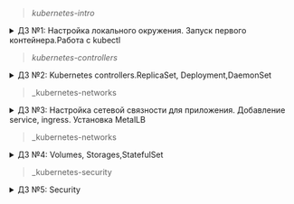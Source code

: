 > _kubernetes-intro_
<details>
  <summary>ДЗ №1: Настройка локального окружения. Запуск первого контейнера.Работа с kubectl</summary>
### Задание 1
Разберитесь почему все pod в namespace kube-system восстановились после удаления. Укажите причину в описании PR

`core-dns`- контроллер ReplicaSet создает новый pod при его отсутствии.

`kube-proxy` - контроллер DaemonSet создает новый pod при его отсутствии 

`etcd-minikube`,`kube-controller-manager-minikube``kube-apiserver`,`kube-scheduler-minikube`- управляются Node/minikube.

### Задание 2
- создан Dockerfile для nginx
- создан манифест web-pod.yaml

### Задание 3 (Задание со *)
- создан манифест frontend-pod-healthy.yaml в котором добавлены необходимые переменные
</details>

> _kubernetes-controllers_
<details>
  <summary>ДЗ №2: Kubernetes controllers.ReplicaSet, Deployment,DaemonSet</summary>
### Задание 1
- применен манифест replicaset для frontend, отсутствовал раздел selector, манифест дополнен
### Задание 2
- изменен образ приложения в манифесте.
- приминен обновленный манифест.
- Вопрос: почему поды не пересоздались? Ответ: потому что replicaset следит только за количеством запущенных подов.
### Задание 3
- создан и применен манифест для replicaset и deployments микросервиса paymentService
### Задание 4 (Задание со *)
- созданы два манифеста blue-green и Reverse Rolling Update
### Задание 5
- создан манифест deployment для frontend с пробами
### Задача 6 (Задание со **)
- создан манифест DaemonSet для node-exporter, доплнен условием для развертывания на master нодах
</details>

> _kubernetes-networks
<details>
  <summary> ДЗ №3: Настройка сетевой связности для приложения. Добавление service, ingress. Установка MetalLB</summary>
### Задание №1
- настроен и применен web-pod.yaml
- вопрос: Почему следующая конфигурация валидна, но не имеет смысла?
~~~yaml
livenessProbe:
  exec:
    command:
      - 'sh'
      - '-c'
      - 'ps aux | grep my_web_server_process'
- Ответ: всегда возвращает 0, так как в выводе всегда есть сам grep. Можно поправить, добавив grep в исключения: | grep -v grep

### Задание №2
- создан и настроен манифест deployment web-deploy.yaml для web
- создан и настроен манифест services web-svc-cip.yaml

### Задание №3
- включен режим ipvs в minikube

### Задание №4
- установлен MetalLB
- настроен балансировщик metallb-config.yaml web-svc-lb.yaml

### Задание №5 (Задание со *)
- создан манифест сервиса coredns/dns-svc-metallb.yml

### Задание №6
- задеплоен ingress-nginx
- создан nginx-lb.yaml
- создан headless-сервис web-svc-headless.yaml
- создан ingress-proxy web-ingress.yaml

### Задание №7 (Задание с **)
- задеплоен Dashboard kube-dashboard.yaml
- создан и задеплоен манифест dashboard-ingress.yaml

### Задание №8 (Задание с **)
- манифесты в ./canary
</details>

> _kubernetes-networks
<details>
  <summary> ДЗ №4: Volumes, Storages,StatefulSet</summary>
  
### Задание №1
- применен minio-statefulset.yaml
- применен minio-headlessservice.yaml

### Задание №2
- создан и применен манифест секретов (base64 кодировка) secrets-minio.yaml
- minio-statefulset.yaml настроен на использование секретов
</details>

> _kubernetes-security
<details>
  <summary> ДЗ №5: Security</summary>
  
### Задание №1
- создан и применен манифест для sa bob с привязкой роли admin для всего кластера: 01_sa-bob-cluster-admin.yaml
- создан и применен манифест для sa dave: 02_sa-dave-na.yaml

### Задание №2
- создан и применен манифест для создания ns prometheus: 01_ns-prometheus.yaml
- создан и применен манифест для создания sa carol в ns prometheus: 02_sa-carol.yaml
- создан и применен манифест для  возможности всем Service Account в Namespace prometheus делать get , list , watch в отношении Pods всего кластера: 03_cr-bindings.yaml

### Задание №3
- создан и применен манифест для создания ns dev: 01_ns-dev.yaml
- создан и применен манифест для создания sa jane в ns dev: 02_sa-jane.yaml
- создан и применен манифест для sa jane с привязкой роли admin в рамках Namespace dev: 03_sa-jane-admin-role.yaml
- создан и применен манифест для создания sa ken в ns dev: 04_sa-ken.yaml
- создан и применен манифест для sa ken с привязкой роли view в рамках Namespace dev: 05_sa-ken-view-role.yaml

</details>
